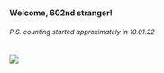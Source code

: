 #### Welcome, 602nd stranger!

###### <sup>P.S. counting started approximately in 10.01.22</sup>

<img src="https://kraftwerk28.pp.ua/vcnt.png"></img>
